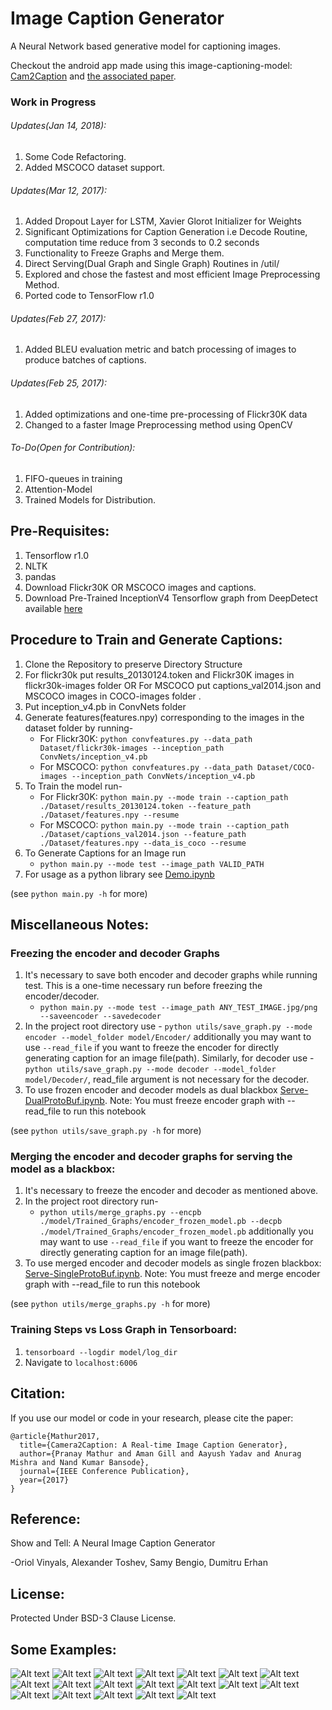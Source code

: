 # Image Caption Generator

A Neural Network based generative model for captioning images.

Checkout the android app made using this image-captioning-model: [Cam2Caption](https://github.com/neural-nuts/Cam2Caption) and [the associated paper](http://ieeexplore.ieee.org/document/8272660/).

### Work in Progress

###### Updates(Jan 14, 2018):
1. Some Code Refactoring.
2. Added MSCOCO dataset support.

###### Updates(Mar 12, 2017):
1. Added Dropout Layer for LSTM, Xavier Glorot Initializer for Weights
2. Significant Optimizations for Caption Generation i.e Decode Routine, computation time reduce from 3 seconds to 0.2 seconds
3. Functionality to Freeze Graphs and Merge them.
4. Direct Serving(Dual Graph and Single Graph) Routines in /util/
5. Explored and chose the fastest and most efficient Image Preprocessing Method.
5. Ported code to TensorFlow r1.0

###### Updates(Feb 27, 2017):
1. Added BLEU evaluation metric and batch processing of images to produce batches of captions.

###### Updates(Feb 25, 2017):
1. Added optimizations and one-time pre-processing of Flickr30K data
2. Changed to a faster Image Preprocessing method using OpenCV

###### To-Do(Open for Contribution):
1. FIFO-queues in training
2. Attention-Model
3. Trained Models for Distribution.

## Pre-Requisites:
1. Tensorflow r1.0
2. NLTK
3. pandas
4. Download Flickr30K OR MSCOCO images and captions.
5. Download Pre-Trained InceptionV4 Tensorflow graph from DeepDetect available [here](https://deepdetect.com/models/tf/inception_v4.pb)

## Procedure to Train and Generate Captions:
1. Clone the Repository to preserve Directory Structure
2. For flickr30k put results_20130124.token and Flickr30K images in flickr30k-images folder OR For MSCOCO put captions_val2014.json and MSCOCO images in COCO-images folder .
3. Put inception_v4.pb in ConvNets folder
4. Generate features(features.npy) corresponding to the images in the dataset folder by running-
    - For Flickr30K: `python convfeatures.py --data_path Dataset/flickr30k-images --inception_path ConvNets/inception_v4.pb`
    - For MSCOCO: `python convfeatures.py --data_path Dataset/COCO-images --inception_path ConvNets/inception_v4.pb`
3. To Train the model run-
    - For Flickr30K: `python main.py --mode train --caption_path ./Dataset/results_20130124.token --feature_path ./Dataset/features.npy --resume`
    - For MSCOCO: `python main.py --mode train --caption_path ./Dataset/captions_val2014.json --feature_path ./Dataset/features.npy --data_is_coco --resume`
4. To Generate Captions for an Image run
    - `python main.py --mode test --image_path VALID_PATH`
5. For usage as a python library see [Demo.ipynb](https://github.com/neural-nuts/image-caption-generator/blob/master/Demo.ipynb)

(see `python main.py -h` for more)

## Miscellaneous Notes:

### Freezing the encoder and decoder Graphs
1. It's necessary to save both encoder and decoder graphs while running test. This is a one-time necessary run before freezing the encoder/decoder.
    - `python main.py --mode test --image_path ANY_TEST_IMAGE.jpg/png --saveencoder --savedecoder`
2. In the project root directory use - `python utils/save_graph.py --mode encoder --model_folder model/Encoder/` additionally you may want to use `--read_file` if you want to freeze the encoder for directly generating caption for an image file(path). Similarly, for decoder use - `python utils/save_graph.py --mode decoder --model_folder model/Decoder/`, read_file argument is not necessary for the decoder.
3. To use frozen encoder and decoder models as dual blackbox [Serve-DualProtoBuf.ipynb](https://github.com/neural-nuts/image-caption-generator/blob/master/utils/Serve-DualProtoBuf.ipynb). Note: You must freeze encoder graph with --read_file to run this notebook

(see `python utils/save_graph.py -h` for more)

### Merging the encoder and decoder graphs for serving the model as a blackbox:
1. It's necessary to freeze the encoder and decoder as mentioned above.
2. In the project root directory run-
    - `python utils/merge_graphs.py --encpb ./model/Trained_Graphs/encoder_frozen_model.pb --decpb ./model/Trained_Graphs/encoder_frozen_model.pb` additionally you may want to use `--read_file` if you want to freeze the encoder for directly generating caption for an image file(path).
3. To use merged encoder and decoder models as single frozen blackbox: [Serve-SingleProtoBuf.ipynb](https://github.com/neural-nuts/image-caption-generator/blob/master/utils/Serve-SingleProtoBuf.ipynb). Note: You must freeze and merge encoder graph with --read_file to run this notebook

(see `python utils/merge_graphs.py -h` for more)

### Training Steps vs Loss Graph in Tensorboard:
1. `tensorboard --logdir model/log_dir`
2. Navigate to `localhost:6006`

## Citation:

If you use our model or code in your research, please cite the paper:

```
@article{Mathur2017,
  title={Camera2Caption: A Real-time Image Caption Generator},
  author={Pranay Mathur and Aman Gill and Aayush Yadav and Anurag Mishra and Nand Kumar Bansode},
  journal={IEEE Conference Publication},
  year={2017}
}
```

## Reference:
Show and Tell: A Neural Image Caption Generator

-Oriol Vinyals, Alexander Toshev, Samy Bengio, Dumitru Erhan

## License:
Protected Under BSD-3 Clause License.

## Some Examples:

![Alt text](/Images/gen_3126981064.jpg)
![Alt text](/Images/gen_7148046575.jpg)
![Alt text](/Images/gen_suitselfie.png)
![Alt text](/Images/gen_6.png)
![Alt text](/Images/gen_7526599338.jpg)
![Alt text](/Images/gen_4013421575.jpg)
![Alt text](/Images/gen_football.png)
![Alt text](/Images/gen_plane.png)
![Alt text](/Images/gen_comp.png)
![Alt text](/Images/gen_womanbeach.png)
![Alt text](/Images/gen_102617084.jpg)
![Alt text](/Images/gen_2230458748.jpg)
![Alt text](/Images/gen_7125476937.jpg)
![Alt text](/Images/gen_4752984291.jpg)
![Alt text](/Images/gen_cat2.png)
![Alt text](/Images/gen_283252248.jpg)
![Alt text](/Images/gen_3920626767.jpg)
![Alt text](/Images/gen_manlaptop.png)
![Alt text](/Images/gen_2461372011.jpg)
